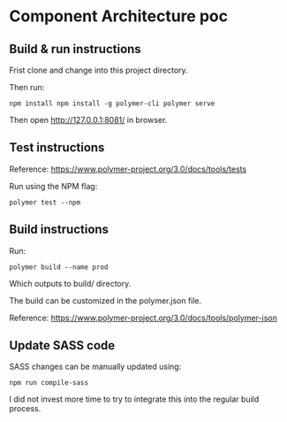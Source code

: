 # Component Architecture poc

## Build & run instructions

Frist clone and change into this project directory.

Then run:

`
npm install
npm install -g polymer-cli
polymer serve
`

Then open http://127.0.0.1:8081/ in browser.

## Test instructions

Reference: https://www.polymer-project.org/3.0/docs/tools/tests

Run using the NPM flag:

`
polymer test --npm
`

## Build instructions

Run:

`
polymer build --name prod
`

Which outputs to build/ directory.

The build can be customized in the polymer.json file.

Reference: https://www.polymer-project.org/3.0/docs/tools/polymer-json

## Update SASS code

SASS changes can be manually updated using:

`
npm run compile-sass
`

I did not invest more time to try to integrate this into the regular build
process.
